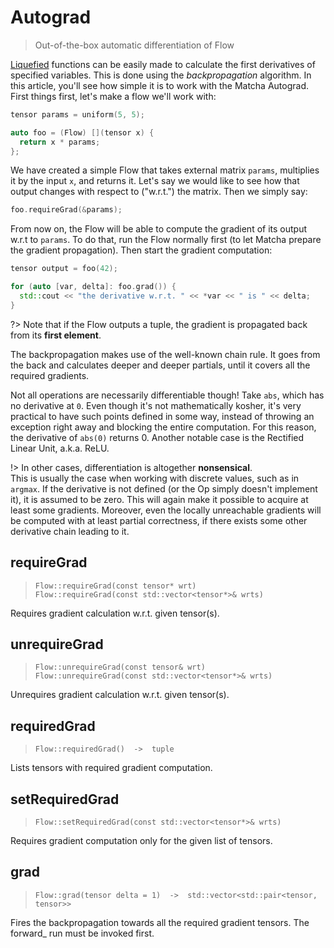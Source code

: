# Autograd

> Out-of-the-box automatic differentiation of Flow

[Liquefied](flow/) functions can be easily made to calculate the first derivatives of specified variables.
This is done using the _backpropagation_ algorithm. In this article, you'll see how simple it is
to work with the Matcha Autograd. First things first, let's make a flow we'll work with:

```cpp
tensor params = uniform(5, 5);

auto foo = (Flow) [](tensor x) {
  return x * params;
};
```

We have created a simple Flow that takes external matrix `params`, multiplies it by the input `x`, and returns it.
Let's say we would like to see how that output changes with respect to ("w.r.t.") the matrix. Then we simply say:

```cpp
foo.requireGrad(&params);
```

From now on, the Flow will be able to compute the gradient of its output w.r.t to `params`. To do that,
run the Flow normally first (to let Matcha prepare the gradient propagation). Then start the gradient
computation:

```cpp
tensor output = foo(42);

for (auto [var, delta]: foo.grad()) {
  std::cout << "the derivative w.r.t. " << *var << " is " << delta;
}
```

?> Note that if the Flow outputs a tuple, the gradient is propagated back from its **first element**.

The backpropagation makes use of the well-known chain rule. It goes from the back and calculates deeper
and deeper partials, until it covers all the required gradients. 

Not all operations are necessarily differentiable though!
Take `abs`, which has no derivative at `0`. Even though it's not mathematically kosher, it's very practical to have such
points defined in some way, instead of throwing an exception right away and blocking the entire computation. For this reason,
the derivative of `abs(0)` returns 0. Another notable case is the Rectified Linear Unit, a.k.a. ReLU.

!> In other cases, differentiation is altogether **nonsensical**. \
This is usually the case when working with discrete values,
such as in `argmax`. If the derivative is not defined (or the Op simply doesn't implement it), it is assumed to be zero.
This will again make it possible to acquire at least some gradients. Moreover, even the locally unreachable gradients will be
computed with at least partial correctness, if there exists some other derivative chain leading to it.

## requireGrad

> `Flow::requireGrad(const tensor* wrt)` \
> `Flow::requireGrad(const std::vector<tensor*>& wrts)`

Requires gradient calculation w.r.t. given tensor(s).

## unrequireGrad

> `Flow::unrequireGrad(const tensor& wrt)` \
> `Flow::unrequireGrad(const std::vector<tensor*>& wrts)`

Unrequires gradient calculation w.r.t. given tensor(s).

## requiredGrad

> `Flow::requiredGrad()  ->  tuple`

Lists tensors with required gradient computation.

## setRequiredGrad

> `Flow::setRequiredGrad(const std::vector<tensor*>& wrts)`

Requires gradient computation only for the given list of tensors.

## grad

> `Flow::grad(tensor delta = 1)  ->  std::vector<std::pair<tensor, tensor>>`

Fires the backpropagation towards all the required gradient tensors. The forward_ run must be invoked first.
